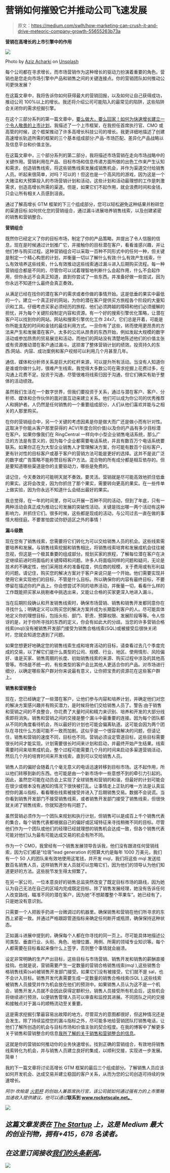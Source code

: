 # 营销如何摧毁它并推动公司飞速发展

> 原文：<https://medium.com/swlh/how-marketing-can-crush-it-and-drive-meteoric-company-growth-55655263b73a>

**营销在高增长的上市引擎中的作用**

![](img/769dde1349b6b791facfa4a986871868.png)

Photo by [Aziz Acharki](https://unsplash.com/photos/nyfLhwOFvKw?utm_source=unsplash&utm_medium=referral&utm_content=creditCopyText) on [Unsplash](https://unsplash.com/search/photos/amazing?utm_source=unsplash&utm_medium=referral&utm_content=creditCopyText)

每个公司都在寻求增长，而市场营销作为这种增长的驱动力扮演着重要的角色。营销也是您走向市场引擎中产品和销售之间的关键连接点。你的营销团队如何推动公司更快发展？

在这篇文章中，我将告诉你如何获得最大的营销回报，以及如何让自己获得成功，推动公司 100%以上的增长。我还将介绍公司可能陷入的最常见的陷阱，这些陷阱会关闭你的需求挖掘引擎。

在这个三部分系列的第一篇文章中，[要么做大，要么回家！如何为快速增长建立一个令人敬畏的上市计划](/swlh/go-big-or-go-home-how-to-build-an-awesome-go-to-market-plan-for-fast-growth-a1cc0a54f35b)，我描述了一个上市框架，在我担任首席执行官、CMO 或高管的时候，这个框架推动了许多高增长科技公司的增长。我更详细地描述了创建高速增长轨迹所需的框架的三个基本组成部分:产品-市场匹配、差异化产品战略以及信息平台和价值主张。

在这篇文章中，三个部分系列的第二部分，我将描述市场营销在走向市场战略中的关键作用。营销利用在产品、目标市场和信息传递方面所做的出色工作来产生认知和需求，创造销售线索，将这些销售线索发展成销售机会，并作为渠道交付给销售人员。听起来很简单，对吗？可以的！但这也是一个高风险的游戏，因为这是一个大赌注和大预算投入的市场营销计划和活动，这些计划和活动最理想的工作是刺激需求，创造高增长所需的渠道。但是，如果它们不起作用，就会浪费时间和金钱，只会让所有相关人员感到沮丧。

通过了解高增长 GTM 框架的下三个组成部分，您可以轻松避免这种结果并粉碎您的渠道目标:如何优化您的营销组合，通过漏斗进展培养销售线索，以及创建紧密的销售和营销整合。

**营销组合**

既然你已经定义了你的目标市场，制定了你的产品策略，并提出了令人信服的信息，现在是时候通过计划推广它，并接触你的目标潜在客户，看看谁感兴趣，并让他们参与购买过程。这种营销组合可以采取一百种不同形式中的任何一种，但关键是制定一个精心构思的计划，并衡量一切以了解什么有效:什么有效产生线索，什么有效培养这些线索，什么有效推动这些线索通过漏斗进入后期购买流程。每一种营销组合都是不同的，尽管你可以试着理智地判断什么会起作用，什么不会起作用，但你永远不会真正知道，直到你尝试了一些东西。并准备好做一些尝试，因为你永远不知道什么最终会真正奏效。

从满足已经在找你的潜在客户的需求或者你做的事情开始。这是低垂的果实中最低的一个。建立一个真正好的网站，为你的潜在客户提供买方旅程各个阶段的大量知识和工具。仔细考虑买家必须经历的旅程、他们必须跨越的障碍和他们必须缓解的担忧，并为每个关键阶段制定内容和资源。有一个好的搜索引擎优化策略，让潜在客户可以找到你的网站。网站和搜索引擎优化工作 24x7。它们总是开着，可能是你所能支配的时间和金钱的最佳利用方式。一旦你有了这些，转而使用更昂贵的方法来产生和发展潜在客户。太多的公司从昂贵的东西开始，例如发起大规模的数字活动或参加昂贵的贸易展览和活动，而他们的网站没有清楚地陈述他们的价值主张或有资源推动潜在客户通过漏斗。这损害了整体营销计划的绩效。投资持久的东西:网站、内容、成功案例和客户视频可以利用几个月甚至几年。

通信、媒体和分析师关系是巨大的杠杆来源，可以提升所有活动。当没有人知道你是谁或你做什么时，很难产生线索。我觉得大多数公司在需求挖掘上花费过多，在沟通上花费不足。投资于沟通，尽管很难将线索归因于沟通，但它们确实有助于整体的活动绩效。

虽然我们生活在一个数字世界，但我们要投资于关系，通过与潜在客户、客户、分析师、媒体和合作伙伴的面对面互动来建立关系。他们可以成为你公司的优秀推荐人和拥护者。人仍然是任何销售的一个重要组成部分，人们从他们喜欢并能与之相关的人那里购买。

在你的营销组合中，另一个关键的考虑因素是你是做大而广还是做小而有针对性。这取决于你能从客户那里获得的 ACV(年度合同价值)以及你的产品有多少目标潜在客户。如果你像我们在 RingCentral 一样向中小型企业销售电话系统，那么广泛的方法是有意义的，因为每个企业都需要电话系统，并且有数百万个电话系统要联系。如果你正在为大型企业销售人才管理解决方案，你可能有数百个目标客户，更有针对性的目标客户或基于客户的营销方法可能是更好的选择。这并不是说广泛的数字或广告策略不能称赞目标客户方法。混合物的所有成分都是相互依存的。但是要知道哪些渠道是你的主要驱动力，哪些是免费的。

请记住，今天奏效的可能明天就不奏效。要灵活。营销就是尽可能高效地抓住低垂的果实。这将会改变，因为你抓住了那个果实，需要转向更高的果实。在一些传单上做实验，因为你永远不知道什么会结出最好的果实。

我总觉得，在一年的时间里，你可以开展一百种不同的活动，但到了年底，只有一两种活动会真正成为推动公司发展的突破性活动。关键是找出哪一两个活动有这种影响力，并抓住它们。很多时候，这些都是现成的活动，与公司过去一直在做的事情大相径庭。不要害怕尝试你舒适区之外的事情！

**漏斗级数**

现在您有了销售线索，您需要将它们转化为可以交给销售人员的机会。这些线索需要培养和发展。与销售线索挖掘和销售相比，将销售线索培育和发展成机会往往被忽视，但这是一个极其重要的组成部分。规划买家的旅程，了解每位潜在客户在决定继续前进时将面临的关键障碍和问题。许多人将面临同样的问题和疑问，无论是技术的不确定性，他们采用技术的准备程度，供应商的规模，关于费用或有形利益的问题。请记住，购买您的解决方案对于客户来说只是一个开始。他们需要实现并使用它来实现他们的目标，不管是什么目标。所以确保你的内容有最终目标，不要停留在描述你的产品上。你会想尝试不同的培养活动，并衡量一切，看看什么样的工作既能把买家从挑剔者中挑选出来，又能让合格的买家更深入地进入漏斗。

当在后期阶段确认和开发销售线索时，确保市场营销、销售和销售开发都同意你在寻找什么；明确定义可以购买您的解决方案并成为长期盈利客户的人。尽可能具体地定义你的理想目标，包括头衔、部门、职责、预算权限、发展阶段等等。令人惊讶的是，对于你所寻找的东西的定义，你会有如此大的分歧。当您的许多营销合格线索(mql)没有被销售开发部门接受为销售合格线索(SQL)或被接受后很快关闭时，您就会知道您遇到了问题。

如果您想更好地确定您的销售线索生成和培育活动的目标，请查看过去几个季度完成的交易，以了解它们是什么类型的公司、规模、行业、地区、使用情形、风险偏好、谁是买家、销售周期的长度、初始销售线索的来源、购买过程中涉及的其他高管等。市场是不统一的，有些类型的客户会比其他人更适合你的产品。对市场进行细分，以确定哪些客户群对你来说最有意义，让你把宝贵的资源花在这些客户群上。

**销售和营销整合**

现在，您已经确定了一些潜在客户，让他们参与内容和培养计划，并确定他们对您的解决方案感兴趣并有购买潜力，是时候将他们交给销售人员了。警告:由于销售和营销之间的不良整合，你花费了大量时间和精力来识别、培养和开发的大部分线索即将消失。销售和营销之间的交接是整个漏斗中最重要的连接。因为每个团队都从不同的角度看待机会，所以最好的计划也可能会偏离轨道。这可能会因为两个团队在寻找什么方面可能不一致而加剧。这似乎是一个很容易解决的问题，但请记住，销售和营销的速度不同，目标也不同。营销必须设定管道目标，这些目标需要很长时间才能实现。计划需要很长时间来计划和启动，并最终开始产生结果。线索需要时间来培育成机会。整个过程可能需要几个月的时间来启动多渠道营销活动，然后几个月的培育时间来开发线索，直到可以交给销售人员。

销售人员的偏好会随着几个毫无意义的电话迅速转移到目标市场。这不起作用，所以他们转移到新的东西。也可能是由一个新市场中一些意想不到的牵引力引起的。因此，虽然您可能在动员会上实现了全球销售和营销的和谐，但最好的计划可能会在很少或根本没有通知的情况下很快被打乱。让事情走上正轨的唯一方法是认真监控你的漏斗指标，看看哪些线索被接受并进入了后期销售交易。数据不会说谎。当你看到销售开发部门不接受销售线索，或者销售开发部门接受了销售线索，但很快就关闭了销售线索，你就知道你有问题了。

虽然营销必须作为一个团队来规划和执行计划，但销售可以是成百上千个销售代表的集合，每个销售代表都根据自己的偏好或区域特征来寻找稍微不同的目标。尽管他们作为一个团队或他们的经理已经就理想的销售机会达成一致，但各个销售代表可能对他们认为最有可能达成交易的机会有所不同。

作为一个 CMO，我曾经有一个销售发展领导告诉我，他们没有跟进任何营销线索，因为它们都是“垃圾”lead generation 的预算大约是每年 1000 万美元，我们有一个 50 人的团队来有效地使用这笔钱，并开发 mql，我们将这些 mql 发送给数百名销售人员，这样销售开发人员就可以忽略它们，因为他们的领导认为他们知道更好的方法。这些脱节发生得太频繁了。

在另一家公司，一位本意良好的销售总监突然改变了既定目标市场的路线，因为她认为自己无法在自己的区域内完成既定目标。除了销售发展经理，她没有告诉任何人改变路线，瞄准不同的潜在客户，因为她“不想颠覆整个苹果车”。她已经有了，只是她没有意识到。

只需要一个人把扳手扔进一台微调过的机器里。确保销售和营销在他们所寻求的东西上紧密一致。并通过严格跟踪管道指标来确定任何断开或瓶颈，确保保持这种状态。

正如漏斗进展中提到的，确保每个人都在你寻找的同一页上。尽可能具体地描述公司类型、垂直行业、头衔、角色、地理位置、用例、所需的领域专业知识等。每个人都需要在目标看起来像什么上签字，否则整个事情就会崩溃。

设定非常明确的生产产出目标，这些目标与市场营销、销售开发和销售的薪酬直接挂钩。也就是说，营销需要产生一定数量的营销合格销售线索(mql ),这些销售合格销售线索(sal)被销售开发部门接受。如果它们没有被接受，它们就不是 sal，也不会计入目标。销售开发代表需要生成一定数量的销售合格线索(SQL ),这些线索被销售人员接受并作为机会放在他们的预测中。如果销售人员认为这不是一个机会，销售开发人员就不会因此获得定额积分。销售人员接受所有机会后，这些机会将继续进行预测，以便销售管理人员可以审查和监控其进展。不同团队之间的交接和接触点对于漏斗的顺畅流动至关重要。

这是需求挖掘引擎最容易出故障的地方。尽管双方的意图都很好，但这种情况还是会发生。除了持续监控您的漏斗指标之外，尽可能多地给营销团队打销售电话，让他们了解所创造的机会与目标市场和价值主张的契合程度。在我的博客中了解更多关于销售和营销整合的信息[我所了解的关于销售和营销整合的信息](/swlh/what-i-have-learned-about-sales-and-marketing-alignment-7a9f9a429e4e)。

这就是你的营销如何推动你的业务快速增长。找到正确的营销组合，有效地将销售线索转化为机会，并与销售人员建立良好的集成，以顺利交接，实现进一步发展。简单！

我的下一篇文章将讨论高增长 GTM 框架的最后三个组成部分。了解销售人员应该如何开发机会、达成交易并建立稳固的客户关系，从而为您的公司创造可持续的快速增长。

*阿尔·坎帕是* [*火箭秤*](http://www.rocketscale.net) *的创始人兼首席执行官，该公司就如何通过强有力的上市策略加速收入提供建议。他可以通过*[](http://www.rocketscale.net)**联系到 www.rocketscale.net。**

*[![](img/308a8d84fb9b2fab43d66c117fcc4bb4.png)](https://medium.com/swlh)*

## *这篇文章发表在 [The Startup](https://medium.com/swlh) 上，这是 Medium 最大的创业刊物，拥有+415，678 名读者。*

## *在这里订阅接收[我们的头条新闻](http://growthsupply.com/the-startup-newsletter/)。*

*[![](img/b0164736ea17a63403e660de5dedf91a.png)](https://medium.com/swlh)*